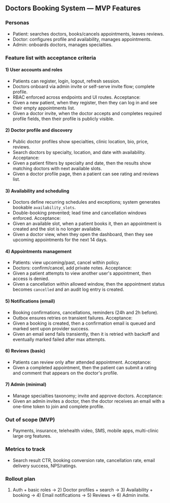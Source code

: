 ## Doctors Booking System — MVP Features

### Personas

- Patient: searches doctors, books/cancels appointments, leaves reviews.
- Doctor: configures profile and availability, manages appointments.
- Admin: onboards doctors, manages specialties.

### Feature list with acceptance criteria

#### 1) User accounts and roles

- Patients can register, login, logout, refresh session.
- Doctors onboard via admin invite or self-serve invite flow; complete profile.
- RBAC enforced across endpoints and UI routes.
  Acceptance:
- Given a new patient, when they register, then they can log in and see their empty appointments list.
- Given a doctor invite, when the doctor accepts and completes required profile fields, then their profile is publicly visible.

#### 2) Doctor profile and discovery

- Public doctor profiles show specialties, clinic location, bio, price, reviews.
- Search doctors by specialty, location, and date with availability.
  Acceptance:
- Given a patient filters by specialty and date, then the results show matching doctors with next available slots.
- Given a doctor profile page, then a patient can see rating and reviews list.

#### 3) Availability and scheduling

- Doctors define recurring schedules and exceptions; system generates bookable `availability_slots`.
- Double-booking prevented; lead time and cancellation windows enforced.
  Acceptance:
- Given an available slot, when a patient books it, then an appointment is created and the slot is no longer available.
- Given a doctor view, when they open the dashboard, then they see upcoming appointments for the next 14 days.

#### 4) Appointments management

- Patients: view upcoming/past, cancel within policy.
- Doctors: confirm/cancel, add private notes.
  Acceptance:
- Given a patient attempts to view another user's appointment, then access is denied.
- Given a cancellation within allowed window, then the appointment status becomes `cancelled` and an audit log entry is created.

#### 5) Notifications (email)

- Booking confirmations, cancellations, reminders (24h and 2h before).
- Outbox ensures retries on transient failures.
  Acceptance:
- Given a booking is created, then a confirmation email is queued and marked sent upon provider success.
- Given an email send fails transiently, then it is retried with backoff and eventually marked failed after max attempts.

#### 6) Reviews (basic)

- Patients can review only after attended appointment.
  Acceptance:
- Given a completed appointment, then the patient can submit a rating and comment that appears on the doctor's profile.

#### 7) Admin (minimal)

- Manage specialties taxonomy; invite and approve doctors.
  Acceptance:
- Given an admin invites a doctor, then the doctor receives an email with a one-time token to join and complete profile.

### Out of scope (MVP)

- Payments, insurance, telehealth video, SMS, mobile apps, multi-clinic large org features.

### Metrics to track

- Search result CTR, booking conversion rate, cancellation rate, email delivery success, NPS/ratings.

### Rollout plan

1. Auth + basic roles → 2) Doctor profiles + search → 3) Availability + booking → 4) Email notifications → 5) Reviews → 6) Admin invite.
